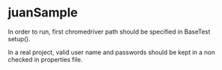# juanSample

In order to run, first chromedriver path should be specified in BaseTest setup().

In a real project, valid user name and passwords should be kept in a non checked in properties file.
